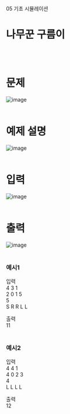 05 기초 시뮬레이션
# 나무꾼 구름이
<br>
<br>

# 문제
![image](https://github.com/user-attachments/assets/fab477dc-f746-458d-a9e8-24b80cb09205)  
<br>

# 예제 설명
![image](https://github.com/user-attachments/assets/a8cc1a59-1ab4-4e3d-9882-a4dab33d4f70)  
<br>

# 입력
![image](https://github.com/user-attachments/assets/49e524af-e10b-486c-8e25-3ac98309c5e7)  
<br>

# 출력
![image](https://github.com/user-attachments/assets/690ca7e9-e1dc-4708-a63b-0b29005298d3)  
<br>

### 예시1
입력  
4 3 1  
2 0 1 5  
5  
S R R L L  

출력  
11  
<br>

### 예시2
입력  
4 4 1  
4 0 2 3  
4  
L L L L  

출력  
12  
<br>
